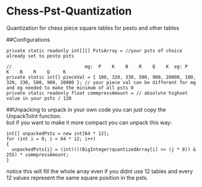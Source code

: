 # Chess-Pst-Quantization
Quantization for chess piece square tables for pesto and other tables

##Configurations  
```
private static readonly int[][] PstsArray = //your psts of choice already set to pesto psts

//                           mg:  P    K    B    R    Q    K  eg: P    K    B    R    Q     K
private static int[] pieceVal = { 100, 320, 330, 500, 900, 20000, 100, 320, 330, 500, 900, 20000 }; // your piece val can be different for mg and eg needed to make the minimum of all psts 0
private static readonly float commpressAmount = // absolute highset value in your psts / 128
```

##Unpacking 
to unpack in your own code you can just copy the UnpackToInt function.  
but if you want to make it more compact you can unpack this way:
```
int[] unpackedPsts = new int[64 * 12];
for (int i = 0; i < 64 * 12; i++)
{
  unpackedPsts[i] = (int)(((BigInteger)quantizedArray[i] >> (j * 8)) & 255) * commpressAmount;
}
```
notice this will fill the whole array even if you didnt use 12 tables and every 12 values represent the same square position in the psts.
